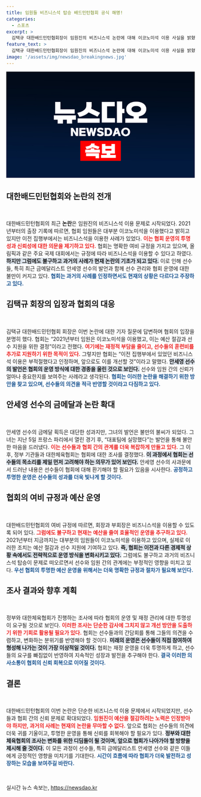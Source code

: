 ```yaml
---
title: 임원들 비즈니스석 탑승 배드민턴협회 공식 해명!
categories:
  - 스포츠
excerpt: >
  김택규 대한배드민턴협회장이 임원진의 비즈니스석 논란에 대해 이코노미석 이용 사실을 밝혔습니다. 금메달리스트 안세영의 발언이 파장을 일으키며, 협회 운영에 대한 정부 조사로 이어질 전망입니다.
feature_text: >
  김택규 대한배드민턴협회장이 임원진의 비즈니스석 논란에 대해 이코노미석 이용 사실을 밝혔습니다. 금메달리스트 안세영의 발언이 파장을 일으키며, 협회 운영에 대한 정부 조사로 이어질 전망입니다.
image: '/assets/img/newsdao_breakingnews.jpg'
---
```


<p><img src="/assets/img/newsdao_breakingnews.jpg" alt="ranknews 속보" /></p>

<h2 data-ke-size="size26">대한배드민턴협회와 논란의 전개</h2>

<p data-ke-size="size16">&nbsp;</p>

<p>대한배드민턴협회의 최근 <b>논란</b>은 임원진의 비즈니스석 이용 문제로 시작되었다. 2021년부터의 출장 기록에 따르면, 협회 임원들은 대부분 이코노미석을 이용했다고 밝히고 있지만 이전 집행부에서는 비즈니스석을 이용한 사례가 있었다. <b><span style="color: #ee2323;">이는 협회 운영의 투명성과 신뢰성에 대한 의문을 제기하고 있다.</span></b> 협회는 명확한 여비 규정을 가지고 있으며, 올림픽과 같은 주요 국제 대회에서는 규정에 따라 비즈니스석을 이용할 수 있다고 하였다. <b><span style="background-color: #21538527;">하지만 그럼에도 불구하고 과거의 사례가 현재 논란의 기초가 되고 있다.</span></b> 이로 인해 선수들, 특히 최근 금메달리스트 안세영 선수의 발언과 함께 선수 관리와 협회 운영에 대한 불만이 커지고 있다. <b><span style="color: #1a5490;">협회는 과거의 사례를 인정하면서도 현재의 상황은 다르다고 주장하고 있다.</span></b> </p>

<h2 data-ke-size="size26">김택규 회장의 입장과 협회의 대응</h2>

<p data-ke-size="size16">&nbsp;</p>

<p>김택규 대한배드민턴협회 회장은 이번 논란에 대한 기자 질문에 답변하며 협회의 입장을 분명히 했다. 협회는 “2021년부터 임원은 이코노미석을 이용했고, 이는 예산 절감과 선수 지원을 위한 결정”이라고 전했다. <b><span style="color: #ee2323;">여기에는 재정적 부담을 줄이고, 선수들의 훈련비를 추가로 지원하기 위한 목적이 있다.</span></b> 그렇지만 협회는 “이전 집행부에서 있었던 비즈니스석 이용은 부적절했다고 인정하며, 앞으로도 이를 개선할 것”이라고 말했다. <b><span style="background-color: #21538527;">안세영 선수의 발언은 협회의 운영 방식에 대한 경종을 울린 것으로 보인다.</span></b> 선수와 임원 간의 신뢰가 얼마나 중요한지를 보여주는 사례라고 생각된다. <b><span style="color: #1a5490;">협회는 이러한 논란을 해결하기 위한 방안을 찾고 있으며, 선수들의 의견을 적극 반영할 것이라고 다짐하고 있다.</span></b> </p>

<h2 data-ke-size="size26">안세영 선수의 금메달과 논란 확대</h2>

<p data-ke-size="size16">&nbsp;</p>

<p>안세영 선수의 금메달 획득은 대단한 성과지만, 그녀의 발언은 불만의 불씨가 되었다. 그녀는 지난 5일 프랑스 파리에서 열린 경기 후, “대표팀에 실망했다”는 발언을 통해 불안한 마음을 드러냈다. <b><span style="color: #ee2323;">이는 선수들과 협회 간의 관계를 더욱 복잡하게 만들고 있다.</span></b> 그 이후, 정부 기관들과 대한체육협회는 협회에 대한 조사를 결정했다. <b><span style="background-color: #21538527;">이 과정에서 협회는 선수들의 목소리를 제일 먼저 고려해야 하는 의무가 있어 보인다.</span></b> 안세영 선수의 사과문에서 드러난 내용은 선수들이 협회에 대해 환기해야 할 필요가 있음을 시사한다. <b><span style="color: #1a5490;">공정하고 투명한 운영은 선수들의 성과를 더욱 빛나게 할 것이다.</span></b> </p>

<h2 data-ke-size="size26">협회의 여비 규정과 예산 운영</h2>

<p data-ke-size="size16">&nbsp;</p>

<p>대한배드민턴협회의 여비 규정에 따르면, 회장과 부회장은 비즈니스석을 이용할 수 있도록 되어 있다. <b><span style="color: #ee2323;">그럼에도 불구하고 현재는 예산을 줄여 효율적인 운영을 추구하고 있다.</span></b> 2021년부터 지금까지는 대부분의 임원들이 이코노미석을 이용하고 있으며, 실제로 이러한 조치는 예산 절감과 선수 지원에 기여하고 있다. <b><span style="background-color: #21538527;">즉, 협회는 이전과 다른 경제적 상황 속에서도 전략적으로 운영 방식을 변화시키고 있다.</span></b> 그럼에도 불구하고 과거의 비즈니스석 탑승이 문제로 떠오르면서 선수와 임원 간의 관계에는 부정적인 영향을 미치고 있다. <b><span style="color: #1a5490;">우선 협회의 투명한 예산 운영을 위해서는 더욱 명확한 규정과 절차가 필요해 보인다.</span></b> </p>

<h2 data-ke-size="size26">조사 결과와 향후 계획</h2>

<p data-ke-size="size16">&nbsp;</p>

<p>정부와 대한체육협회가 진행하는 조사에 따라 협회의 운영 및 재정 관리에 대한 투명성이 요구될 것으로 보인다. <b><span style="color: #ee2323;">이러한 조사는 단순한 감사에 그치지 않고 개선 방안을 도출하기 위한 기회로 활용될 필요가 있다.</span></b> 협회는 선수들과의 간담회를 통해 그들의 의견을 수렴하고, 변화하는 분위기를 반영해야 할 것이다. <b><span style="background-color: #21538527;">미래의 운영은 선수들이 직접 참여하여 형성해 나가는 것이 가장 이상적일 것이다.</span></b> 협회는 재정 운영을 더욱 투명하게 하고, 선수들의 요구를 빠짐없이 반영하여 지속적인 성장과 발전을 추구해야 한다. <b><span style="color: #1a5490;">결국 이러한 의사소통이 협회의 신뢰 회복으로 이어질 것이다.</span></b> </p>

<h2 data-ke-size="size26">결론 </h2>

<p data-ke-size="size16">&nbsp;</p>

<p>대한배드민턴협회의 이번 논란은 단순한 비즈니스석 이용 문제에서 시작되었지만, 선수들과 협회 간의 신뢰 문제로 확대되었다. <b><span style="color: #ee2323;">임원진이 예산을 절감하려는 노력은 인정받아야 하지만, 과거의 사례는 현재의 논란을 무마할 수 없다.</span></b> 앞으로 협회는 선수들의 의견에 더욱 귀를 기울이고, 투명한 운영을 통해 신뢰를 회복해야 할 필요가 있다. <b><span style="background-color: #21538527;">정부와 대한체육협회의 조사는 변화를 위한 디딤돌이 될 것이며, 앞으로 협회가 나아가야 할 방향을 제시해 줄 것이다.</span></b> 이 모든 과정이 선수들, 특히 금메달리스트 안세영 선수와 같은 이들에게 긍정적인 영향을 미치기를 기대한다. <b><span style="color: #1a5490;">시간이 흐름에 따라 협회가 더욱 발전하고 성장하는 모습을 보여주길 바란다.</span></b> </p>

<p data-ke-size="size16">&nbsp;</p>
실시간 뉴스 속보는, <a href="https://newsdao.kr" rel="dofollow">https://newsdao.kr</a>


